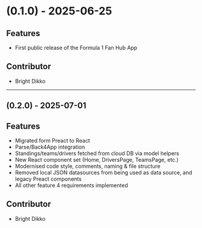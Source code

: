 
# (0.1.0) - 2025-06-25
## Features
- First public release of the Formula 1 Fan Hub App
## Contributor
- Bright Dikko

---

## (0.2.0) - 2025-07-01
## Features
- Migrated form Preact to React
- Parse/Back4App integration
- Standings/teams/drivers fetched from cloud DB via model helpers
- New React component set (Home, DriversPage, TeamsPage, etc.)
- Modernised code style, comments, naming & file structure
- Removed local JSON datasources from being used as data source, and legacy Preact components
- All other feature 4 requirements implemented

## Contributor
- Bright Dikko
